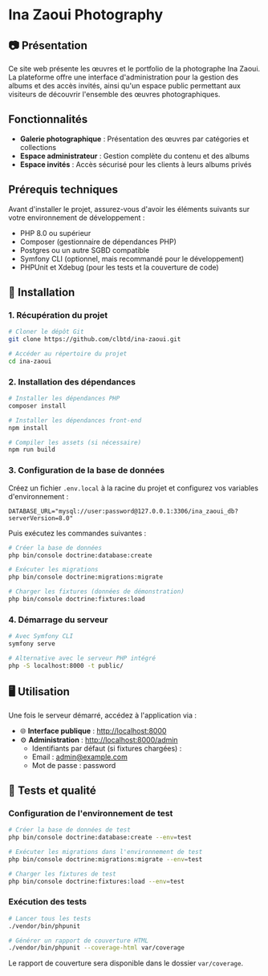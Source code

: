 # Ina Zaoui Photography

## 📷 Présentation

Ce site web présente les œuvres et le portfolio de la photographe Ina Zaoui. La plateforme offre une interface d'administration pour la gestion des albums et des accès invités, ainsi qu'un espace public permettant aux visiteurs de découvrir l'ensemble des œuvres photographiques.

## Fonctionnalités

- **Galerie photographique** : Présentation des œuvres par catégories et collections
- **Espace administrateur** : Gestion complète du contenu et des albums
- **Espace invités** : Accès sécurisé pour les clients à leurs albums privés

## Prérequis techniques

Avant d'installer le projet, assurez-vous d'avoir les éléments suivants sur votre environnement de développement :

- PHP 8.0 ou supérieur
- Composer (gestionnaire de dépendances PHP)
- Postgres ou un autre SGBD compatible
- Symfony CLI (optionnel, mais recommandé pour le développement)
- PHPUnit et Xdebug (pour les tests et la couverture de code)

## 🚀 Installation

### 1. Récupération du projet

```bash
# Cloner le dépôt Git
git clone https://github.com/clbtd/ina-zaoui.git

# Accéder au répertoire du projet
cd ina-zaoui
```

### 2. Installation des dépendances

```bash
# Installer les dépendances PHP
composer install

# Installer les dépendances front-end
npm install

# Compiler les assets (si nécessaire)
npm run build
```

### 3. Configuration de la base de données

Créez un fichier `.env.local` à la racine du projet et configurez vos variables d'environnement :

```
DATABASE_URL="mysql://user:password@127.0.0.1:3306/ina_zaoui_db?serverVersion=8.0"
```

Puis exécutez les commandes suivantes :

```bash
# Créer la base de données
php bin/console doctrine:database:create

# Exécuter les migrations
php bin/console doctrine:migrations:migrate

# Charger les fixtures (données de démonstration)
php bin/console doctrine:fixtures:load
```

### 4. Démarrage du serveur

```bash
# Avec Symfony CLI
symfony serve

# Alternative avec le serveur PHP intégré
php -S localhost:8000 -t public/
```

## 🖥️ Utilisation

Une fois le serveur démarré, accédez à l'application via :

- 🌐 **Interface publique** : [http://localhost:8000](http://localhost:8000)
- ⚙️ **Administration** : [http://localhost:8000/admin](http://localhost:8000/admin)
  - Identifiants par défaut (si fixtures chargées) :
  - Email : admin@example.com
  - Mot de passe : password

## 🧪 Tests et qualité

### Configuration de l'environnement de test

```bash
# Créer la base de données de test
php bin/console doctrine:database:create --env=test

# Exécuter les migrations dans l'environnement de test
php bin/console doctrine:migrations:migrate --env=test

# Charger les fixtures de test
php bin/console doctrine:fixtures:load --env=test
```

### Exécution des tests

```bash
# Lancer tous les tests
./vendor/bin/phpunit

# Générer un rapport de couverture HTML
./vendor/bin/phpunit --coverage-html var/coverage
```
Le rapport de couverture sera disponible dans le dossier `var/coverage`.
